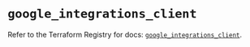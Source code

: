 # `google_integrations_client`

Refer to the Terraform Registry for docs: [`google_integrations_client`](https://registry.terraform.io/providers/hashicorp/google/6.40.0/docs/resources/integrations_client).
